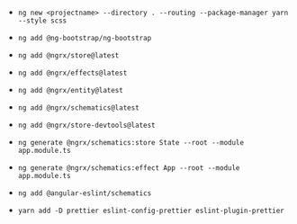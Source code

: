 - `ng new <projectname> --directory . --routing --package-manager yarn --style scss`
- `ng add @ng-bootstrap/ng-bootstrap`
- `ng add @ngrx/store@latest`
- `ng add @ngrx/effects@latest`
- `ng add @ngrx/entity@latest`
- `ng add @ngrx/schematics@latest`
- `ng add @ngrx/store-devtools@latest`

- `ng generate @ngrx/schematics:store State --root --module app.module.ts`
- `ng generate @ngrx/schematics:effect App --root --module app.module.ts`

- `ng add @angular-eslint/schematics`
- `yarn add -D prettier eslint-config-prettier eslint-plugin-prettier`

